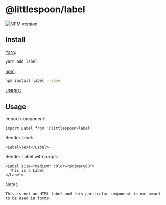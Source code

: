 # @littlespoon/label

[![NPM version](https://img.shields.io/npm/v/label.svg)](https://www.npmjs.com/package/label)

## Install

[Yarn](https://yarnpkg.com/package/label):

```sh
yarn add label
```

[npm](https://www.npmjs.com/package/label):

```sh
npm install label --save
```

[UNPKG](https://unpkg.com/browse/label/)

## Usage

Import component:

```tsx
import Label from '@littlespoon/label'
```

Render label:

```tsx
<Label>Text</Label>
```

Render Label with props:

```tsx
<Label size="medium" color="primary60">
  This is a Label
</Label>
```

Notes

```
This is not an HTML label and this particular component is not meant to be used in forms.
```
